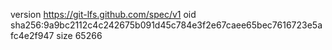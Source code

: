 version https://git-lfs.github.com/spec/v1
oid sha256:9a9bc2112c4c242675b091d45c784e3f2e67caee65bec7616723e5afc4e2f947
size 65266
